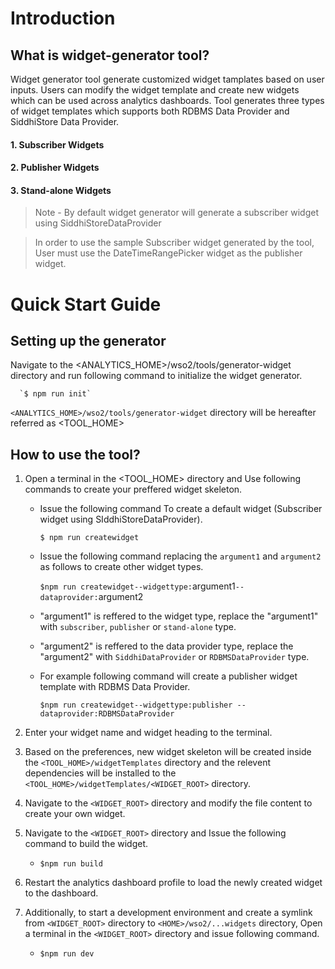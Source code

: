 # Introduction

## What is widget-generator tool?
Widget generator tool generate customized widget tamplates based on user inputs. Users can modify the widget template and create new widgets which can be used across analytics dashboards.
Tool generates three types of widget templates which supports both RDBMS Data Provider and SiddhiStore Data Provider.

#### 1. Subscriber Widgets
#### 2. Publisher Widgets
#### 3. Stand-alone Widgets

> Note - By default widget generator will generate a subscriber widget using SiddhiStoreDataProvider

>In order to use the sample Subscriber widget generated by the tool, User must use the DateTimeRangePicker widget as the publisher widget.


# Quick Start Guide

## Setting up the generator
Navigate to the <ANALYTICS_HOME>/wso2/tools/generator-widget directory and run following command to initialize the widget generator.

      `$ npm run init`

`<ANALYTICS_HOME>/wso2/tools/generator-widget` directory will be hereafter referred as <TOOL_HOME>

## How to use the tool?

1. Open a terminal in the <TOOL_HOME> directory and Use following commands to create your preffered widget skeleton.
    -  Issue the following command To create a default widget (Subscriber widget using SIddhiStoreDataProvider).
      
       `$ npm run createwidget`

    - Issue the following command replacing the `argument1` and `argument2` as follows to create other widget types.
    
      `$npm run createwidget--widgettype:`argument1`--dataprovider:`argument2

    - "argument1" is reffered to the widget type, replace the "argument1" with `subscriber`, `publisher` or `stand-alone` type.

    - "argument2" is reffered to the data provider type, replace the "argument2" with `SiddhiDataProvider` or `RDBMSDataProvider` type.

    - For example following command will create a publisher widget template with RDBMS Data Provider.

      `$npm run createwidget--widgettype:publisher --dataprovider:RDBMSDataProvider`
2. Enter your widget name and widget heading to the terminal.

3. Based on the preferences, new widget skeleton will be created inside the `<TOOL_HOME>/widgetTemplates` directory and the relevent dependencies will be installed to the `<TOOL_HOME>/widgetTemplates/<WIDGET_ROOT>` directory.

4. Navigate to the `<WIDGET_ROOT>` directory and modify the file content to create your own widget.

5. Navigate to the `<WIDGET_ROOT>` directory and Issue the following command to build the widget.
      - `$npm run build`

6. Restart the analytics dashboard profile to load the newly created widget to the dashboard. 

7. Additionally, to start a development environment and create a symlink from `<WIDGET_ROOT>` directory to `<HOME>/wso2/...widgets`  directory, Open a terminal in the `<WIDGET_ROOT>` directory and issue following command.
      - `$npm run dev`